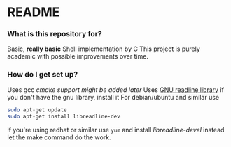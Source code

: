 # README #
### What is this repository for? ###

Basic, **really basic** Shell implementation by C
This project is purely academic with possible improvements over time.

### How do I get set up? ###

Uses gcc *cmake support might be added later*
Uses [GNU readline library](http://www.math.utah.edu/docs/info/rlman_toc.html)
if you don't have the gnu library, install it 
For debian/ubuntu and similar use
``` bash
sudo apt-get update
sudo apt-get install libreadline-dev
```
if you're using redhat or similar use ```yum``` and install *libreadline-devel* instead
let the make command do the work.